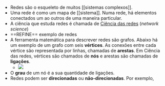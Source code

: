 - Redes são o esqueleto de muitos [[sistemas complexos]].
- Uma rede é como um mapa de [[sistema]]. Numa rede, há elementos conectados um ao outros de uma maneira particular.
- A ciência que estuda redes é chamada de [Ciência das redes](http://networksciencebook.com/) (*network science*)
- ==REFINE== exemplo de redes
- A ferramenta matemática para descrever redes são grafos. Abaixo há um exemplo de um grafo com seis **vértices**. As conexões entre cada vértice são representada por linhas, chamadas de **arestas**. Em Ciência das redes, vértices são chamados de **nós** e arestas são chamadas de **ligações**.
	- ![](https://upload.wikimedia.org/wikipedia/commons/thumb/5/5b/6n-graf.svg/220px-6n-graf.svg.png)
- O **grau** de um nó é a sua quantidade de ligações.
- Redes podem ser **direcionadas** ou **não-direcionadas**. Por exemplo,